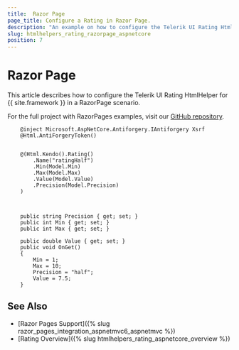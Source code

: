 ```yaml
---
title:  Razor Page
page_title: Configure a Rating in Razor Page.
description: "An example on how to configure the Telerik UI Rating HtmlHelper for {{ site.framework }} in a Razor Page."
slug: htmlhelpers_rating_razorpage_aspnetcore
position: 7
---
```


# Razor Page

This article describes how to configure the Telerik UI Rating HtmlHelper for {{ site.framework }} in a RazorPage scenario.

For the full project with RazorPages examples, visit our [GitHub repository](https://github.com/telerik/ui-for-aspnet-core-examples/tree/master/Telerik.Examples.RazorPages).

```tab-RazorPage(csthml)        
    @inject Microsoft.AspNetCore.Antiforgery.IAntiforgery Xsrf
	@Html.AntiForgeryToken()
	
	
	@(Html.Kendo().Rating()
		.Name("ratingHalf")
		.Min(Model.Min)
		.Max(Model.Max)
		.Value(Model.Value)
		.Precision(Model.Precision)
	)
	
```
```tab-PageModel(cshtml.cs)      
	
	public string Precision { get; set; }
    public int Min { get; set; }
    public int Max { get; set; }

    public double Value { get; set; }
    public void OnGet()
    {
        Min = 1;
        Max = 10;
        Precision = "half";
        Value = 7.5;
    }
```

## See Also

* [Razor Pages Support]({% slug razor_pages_integration_aspnetmvc6_aspnetmvc %})
* [Rating Overview]({% slug htmlhelpers_rating_aspnetcore_overview %})

